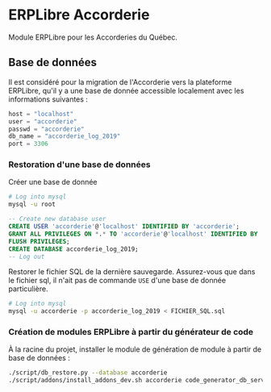 # ERPLibre Accorderie

Module ERPLibre pour les Accorderies du Québec.

## Base de données

Il est considéré pour la migration de l'Accorderie vers la plateforme ERPLibre, qu'il y a une base de donnée accessible localement avec les informations suivantes :

```python
host = "localhost"
user = "accorderie"
passwd = "accorderie"
db_name = "accorderie_log_2019"
port = 3306
```

### Restoration d'une base de données

Créer une base de donnée

```bash
# Log into mysql
mysql -u root
```

```sql
-- Create new database user
CREATE USER 'accorderie'@'localhost' IDENTIFIED BY 'accorderie';
GRANT ALL PRIVILEGES ON *.* TO 'accorderie'@'localhost' IDENTIFIED BY 'accorderie';
FLUSH PRIVILEGES;
CREATE DATABASE accorderie_log_2019;
-- Log out
```

Restorer le fichier SQL de la dernière sauvegarde. Assurez-vous que dans le fichier sql, il n'ait pas de commande `USE` d'une base de donnée particulière.

```bash
# Log into mysql
mysql -u accorderie -p accorderie_log_2019 < FICHIER_SQL.sql
```

### Création de modules ERPLibre à partir du générateur de code

À la racine du projet, installer le module de génération de module à partir de base de données :
```bash
./script/db_restore.py --database accorderie
./script/addons/install_addons_dev.sh accorderie code_generator_db_servers
```
